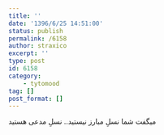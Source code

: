 ```yaml
---
title: ''
date: '1396/6/25 14:51:00'
status: publish
permalink: /6158
author: straxico
excerpt: ''
type: post
id: 6158
category:
    - tytomood
tag: []
post_format: []
---
```

میگفت شما نسلِ مبارز نیستید.. نسلِ مدعی هستید